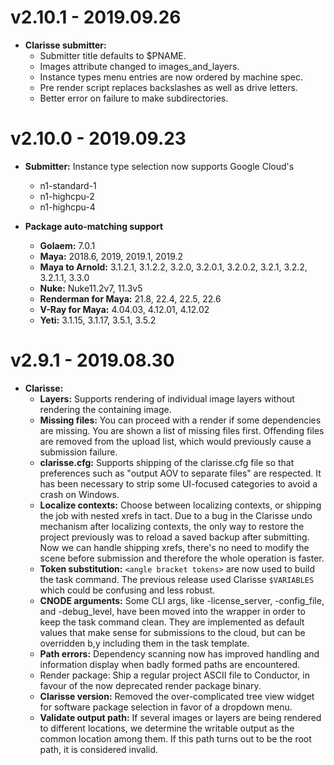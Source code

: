 # v2.10.1  -  2019.09.26

* **Clarisse submitter:** 
    * Submitter title defaults to $PNAME.
    * Images attribute changed to images_and_layers.
    * Instance types menu entries are now ordered by machine spec.
    * Pre render script replaces backslashes as well as drive letters.
    * Better error on failure to make subdirectories.

# v2.10.0  -  2019.09.23

* **Submitter:** Instance type selection now supports Google Cloud's 
    * n1-standard-1
    * n1-highcpu-2 
    * n1-highcpu-4


* **Package auto-matching support** 
    * **Golaem:** 7.0.1 
    * **Maya:** 2018.6, 2019, 2019.1, 2019.2 
    * **Maya to Arnold:** 3.1.2.1, 3.1.2.2, 3.2.0, 3.2.0.1, 3.2.0.2, 3.2.1, 3.2.2, 3.2.1.1, 3.3.0
    * **Nuke:** Nuke11.2v7, 11.3v5 
    * **Renderman for Maya:** 21.8, 22.4, 22.5, 22.6
    * **V-Ray for Maya:** 4.04.03, 4.12.01, 4.12.02
    * **Yeti:** 3.1.15, 3.1.17, 3.5.1, 3.5.2
    
# v2.9.1  -  2019.08.30

* **Clarisse:** 
    * **Layers:** Supports rendering of individual image layers without rendering the containing image.
    * **Missing files:** You can proceed with a render if some dependencies are missing. You are shown a list of missing files first. Offending files are removed from the upload list, which would previously cause a submission failure.
    * **clarisse.cfg:** Supports shipping of the clarisse.cfg file so that preferences such as "output AOV to separate files" are respected. It has been necessary to strip some UI-focused categories to avoid a crash on Windows.
    * **Localize contexts:** Choose between localizing contexts, or shipping the job with nested xrefs in tact. Due to a bug in the Clarisse undo mechanism after localizing contexts, the only way to restore the project previously was to reload a saved backup after submitting. Now we can handle shipping xrefs, there's no need to modify the scene before submission and therefore the whole operation is faster.
    * **Token substitution:** `<angle bracket tokens>` are now used to build the task command. The previous release used Clarisse `$VARIABLES` which could be confusing and less robust.
    * **CNODE arguments:** Some CLI args, like -license_server, -config_file, and -debug_level, have been moved into the wrapper in order to keep the task command clean. They are implemented as default values that make sense for submissions to the cloud, but can be overridden b,y including them in the task template.
    * **Path errors:** Dependency scanning now has improved handling and information display when badly formed paths are encountered.
    * Render package: Ship a regular project ASCII file to Conductor, in favour of the now deprecated render package binary.
    * **Clarisse version:**  Removed the over-complicated tree view widget for software package selection in favor of a dropdown menu.
    * **Validate output path:**  If several images or layers are being rendered to different locations, we determine the writable output as the common location among them. If this path turns out to be the root path, it is considered invalid.